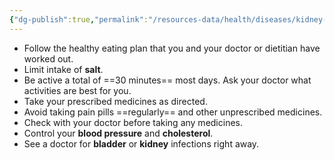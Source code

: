 ```yaml
---
{"dg-publish":true,"permalink":"/resources-data/health/diseases/kidney-disease/staying-healthy-with-kidney-disease/"}
---
```


* Follow the healthy eating plan that you and your doctor or dietitian have worked out.
* Limit intake of **salt**.
* Be active a total of ==30 minutes== most days. Ask your doctor what activities are best for you.
* Take your prescribed medicines as directed.
* Avoid taking pain pills ==regularly== and other unprescribed medicines.
* Check with your doctor before taking any medicines.
* Control your **blood pressure** and **cholesterol**.
* See a doctor for **bladder** or **kidney** infections right away.